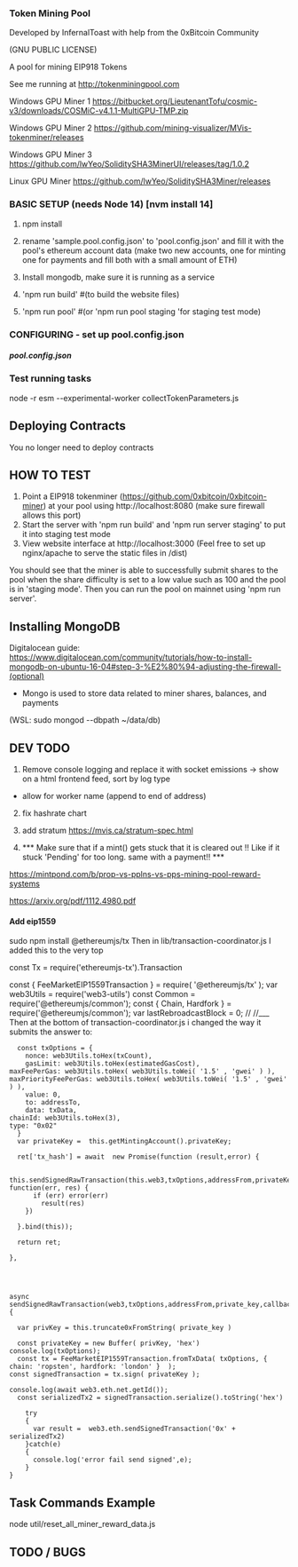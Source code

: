 ### Token Mining Pool  

Developed by InfernalToast with help from the 0xBitcoin Community

(GNU PUBLIC LICENSE)

A pool for mining EIP918 Tokens

See me running at http://tokenminingpool.com


Windows GPU Miner 1
https://bitbucket.org/LieutenantTofu/cosmic-v3/downloads/COSMiC-v4.1.1-MultiGPU-TMP.zip

Windows GPU Miner 2
 https://github.com/mining-visualizer/MVis-tokenminer/releases

 Windows GPU Miner 3
 https://github.com/lwYeo/SoliditySHA3MinerUI/releases/tag/1.0.2

 Linux GPU Miner
 https://github.com/lwYeo/SoliditySHA3Miner/releases


### BASIC SETUP  (needs Node 14) [nvm install 14]
 
1. npm install

2. rename 'sample.pool.config.json' to 'pool.config.json' and fill it with the pool's ethereum account data (make two new accounts, one for minting one for payments and fill both with a small amount of ETH)

3. Install mongodb, make sure it is running as a service

4. 'npm run build'  #(to build the website files)

5. 'npm run pool' #(or 'npm run pool staging 'for staging test mode)
 



### CONFIGURING  - set up  pool.config.json

##### pool.config.json

 


### Test running tasks 
node -r esm  --experimental-worker collectTokenParameters.js 



## Deploying Contracts
You no longer need to deploy contracts 


## HOW TO TEST
1. Point a EIP918 tokenminer (https://github.com/0xbitcoin/0xbitcoin-miner) at your pool using http://localhost:8080   (make sure firewall allows this port)
2. Start the server with 'npm run build' and 'npm run server staging' to put it into staging test mode
3. View website interface at http://localhost:3000 (Feel free to set up nginx/apache to serve the static files in /dist)

You should see that the miner is able to successfully submit shares to the pool when the share difficulty is set to a low value such as 100 and the pool is in 'staging mode'.  Then you can run the pool on mainnet using 'npm run server'.


## Installing MongoDB

Digitalocean guide:
https://www.digitalocean.com/community/tutorials/how-to-install-mongodb-on-ubuntu-16-04#step-3-%E2%80%94-adjusting-the-firewall-(optional)

 - Mongo is used to store data related to miner shares, balances, and payments

 (WSL: sudo mongod --dbpath ~/data/db)



## DEV TODO  
1. Remove console logging and replace it with socket emissions -> show on a html frontend feed, sort by log type 
 
 * allow for worker name (append to end of address)
 
2. fix hashrate chart 

3. add stratum https://mvis.ca/stratum-spec.html

6. *** Make sure that if a mint() gets stuck that it is cleared out !! Like  if it stuck 'Pending' for too long.  same with a payment!! *** 

https://mintpond.com/b/prop-vs-pplns-vs-pps-mining-pool-reward-systems


https://arxiv.org/pdf/1112.4980.pdf





#### Add eip1559 
 
sudo npm install @ethereumjs/tx
Then in lib/transaction-coordinator.js
I added this to the very top
 

const Tx = require('ethereumjs-tx').Transaction

const { FeeMarketEIP1559Transaction } = require( '@ethereumjs/tx' );
var web3Utils = require('web3-utils')
const Common = require('@ethereumjs/common');
const { Chain, Hardfork } = require('@ethereumjs/common');
 var lastRebroadcastBlock = 0;
//
//___ Then at the bottom of transaction-coordinator.js i changed the way it submits the answer to:


      const txOptions = {
        nonce: web3Utils.toHex(txCount),
        gasLimit: web3Utils.toHex(estimatedGasCost),
    maxFeePerGas: web3Utils.toHex( web3Utils.toWei( '1.5' , 'gwei' ) ),
    maxPriorityFeePerGas: web3Utils.toHex( web3Utils.toWei( '1.5' , 'gwei' ) ),
        value: 0,
        to: addressTo,
        data: txData,
    chainId: web3Utils.toHex(3),
    type: "0x02"
      }
      var privateKey =  this.getMintingAccount().privateKey;

      ret['tx_hash'] = await  new Promise(function (result,error) {

         this.sendSignedRawTransaction(this.web3,txOptions,addressFrom,privateKey, function(err, res) {
          if (err) error(err)
            result(res)
        })

      }.bind(this));

      return ret;

    },




    async sendSignedRawTransaction(web3,txOptions,addressFrom,private_key,callback) {

      var privKey = this.truncate0xFromString( private_key )

      const privateKey = new Buffer( privKey, 'hex')
    console.log(txOptions);
      const tx = FeeMarketEIP1559Transaction.fromTxData( txOptions, { chain: 'ropsten', hardfork: 'london' }  );
    const signedTransaction = tx.sign( privateKey );

    console.log(await web3.eth.net.getId());
      const serializedTx2 = signedTransaction.serialize().toString('hex')

        try
        {
          var result =  web3.eth.sendSignedTransaction('0x' + serializedTx2)
        }catch(e)
        {
          console.log('error fail send signed',e);
        }
    }







## Task Commands Example
node util/reset_all_miner_reward_data.js




## TODO / BUGS
